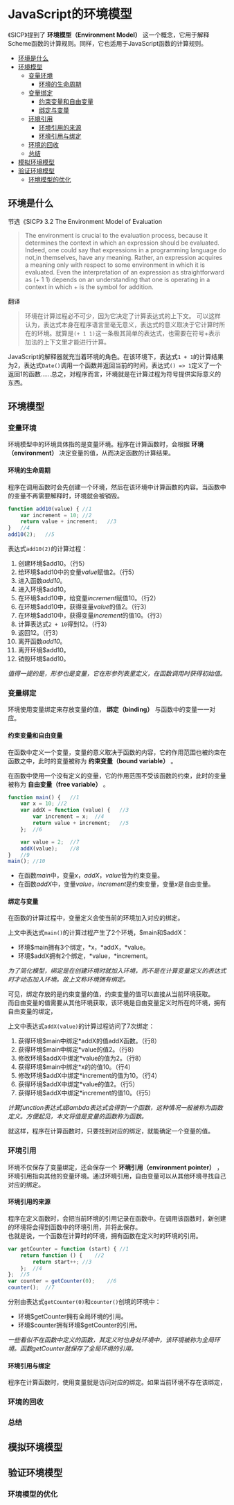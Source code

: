 # JavaScript的环境模型

《SICP》提到了 **环境模型（Environment  Model）** 这一个概念，它用于解释Scheme函数的计算规则。同样，它也适用于JavaScript函数的计算规则。

- [环境是什么](#环境是什么)
- [环境模型](#环境模型)
    - [变量环境](#变量环境)
        - [环境的生命周期](#环境的生命周期)
    - [变量绑定](#变量绑定)
        - [约束变量和自由变量](#约束变量和自由变量)
        - [绑定与变量](#绑定与变量)
    - [环境引用](#环境引用)
        - [环境引用的来源](#环境引用的来源)
        - [环境引用与绑定](#环境引用与绑定)
    - [环境的回收](#环境的回收)
    - [总结](#总结)
- [模拟环境模型](#模拟环境模型)
- [验证环境模型](#验证环境模型)
    - [环境模型的优化](#环境模型的优化)

## 环境是什么

节选《SICP》 3.2  The Environment Model of Evaluation

> The environment is crucial to the evaluation process, because it determines the context in which an
expression should be evaluated.
Indeed, one could say that expressions in a programming language do not,in themselves, have any meaning. Rather, an expression acquires a meaning only with respect to some environment in which it is evaluated. Even the interpretation of an expression as straightforward as (+ 1 1) depends on an understanding that one is operating in a context in which + is the symbol for addition.

翻译

> 环境在计算过程必不可少，因为它决定了计算表达式的上下文。
可以这样认为，表达式本身在程序语言里毫无意义，表达式的意义取决于它计算时所在的环境。就算是`(+ 1 1)`这一条极其简单的表达式，也需要在符号+表示加法的上下文里才能进行计算。

JavaScript的解释器就充当着环境的角色。在该环境下，表达式`1 + 1`的计算结果为2，表达式`Date()`调用一个函数并返回当前的时间，表达式`() => 1`定义了一个返回1的函数……总之，对程序而言，环境就是在计算过程为符号提供实际意义的东西。

## 环境模型

### 变量环境

环境模型中的环境具体指的是变量环境。程序在计算函数时，会根据 **环境（environment）** 决定变量的值，从而决定函数的计算结果。

#### 环境的生命周期

程序在调用函数时会先创建一个环境，然后在该环境中计算函数的内容。当函数中的变量不再需要解释时，环境就会被销毁。

```JavaScript
function add10(value) { //1
    var increment = 10; //2
    return value + increment;   //3
}   //4
add10(2);   //5
```

表达式`add10(2)`的计算过程：
1. 创建环境\$add10。（行5）
2. 给环境\$add10中的变量*value*赋值2。（行5）
3. 进入函数*add10*。
4. 进入环境\$add10。
5. 在环境\$add10中，给变量*increment*赋值10。（行2）
6. 在环境\$add10中，获得变量*value*的值2。（行3）
7. 在环境\$add10中，获得变量*increment*的值10。（行3）
8. 计算表达式`2 + 10`得到12。（行3）
9. 返回12。（行3）
10. 离开函数*add10*。
11. 离开环境\$add10。
12. 销毁环境\$add10。

*值得一提的是，形参也是变量，它在形参列表里定义，在函数调用时获得初始值。*

### 变量绑定

环境使用变量绑定来存放变量的值， **绑定（binding）** 与函数中的变量一一对应。

#### 约束变量和自由变量

在函数中定义一个变量，变量的意义取决于函数的内容，它的作用范围也被约束在函数之中，此时的变量被称为 **约束变量（bound variable）** 。

在函数中使用一个没有定义的变量，它的作用范围不受该函数的约束，此时的变量被称为 **自由变量（free variable）** 。

```JavaScript
function main() {   //1
    var x = 10; //2
    var addX = function (value) {   //3
        var increment = x;  //4
        return value + increment;   //5
    };  //6

    var value = 2;  //7
    addX(value);    //8
}   //9
main(); //10
```

- 在函数*main*中，变量*x*，*addX*，*value*皆为约束变量。
- 在函数*addX*中，变量*value*，*increment*是约束变量，变量*x*是自由变量。

#### 绑定与变量

在函数的计算过程中，变量定义会使当前的环境加入对应的绑定。

上文中表达式`main()`的计算过程产生了2个环境，\$main和\$addX：
- 环境\$main拥有3个绑定，\*x，\*addX，\*value。
- 环境\$addX拥有2个绑定，\*value，\*increment。

*为了简化模型，绑定是在创建环境时就加入环境，而不是在计算变量定义的表达式时才动态加入环境。故上文称环境拥有绑定。*

可见，绑定存放的是约束变量的值，约束变量的值可以直接从当前环境获取。  
而自由变量的值需要从其他环境获取，该环境是自由变量定义时所在的环境，拥有自由变量的绑定，

上文中表达式`addX(value)`的计算过程访问了7次绑定：
1. 获得环境\$main中绑定\*addX的值addX函数。（行8）
2. 获得环境\$main中绑定\*value的值2。（行8）
3. 修改环境\$addX中绑定\*value的值为2。（行8）
4. 获得环境\$main中绑定\*x的的值10。（行4）
5. 修改环境\$addX中绑定\*increment的值为10。（行4）
6. 获得环境\$addX中绑定\*value的值2。（行5）
7. 获得环境\$addX中绑定\*increment的值10。（行5）

*计算function表达式或lambda表达式会得到一个函数，这种情况一般被称为函数定义。方便起见，本文将值是变量的函数称为函数。*

就这样，程序在计算函数时，只要找到对应的绑定，就能确定一个变量的值。

### 环境引用

环境不仅保存了变量绑定，还会保存一个 **环境引用（environment pointer）** ，环境引用指向其他的变量环境。通过环境引用，自由变量可以从其他环境寻找自己对应的绑定。

#### 环境引用的来源

程序在定义函数时，会把当前环境的引用记录在函数中。在调用该函数时，新创建的环境将会得到函数中的环境引用，并将此保存。  
也就是说，一个函数在计算时的环境，拥有函数在定义时的环境的引用。

```JavaScript
var getCounter = function (start) { //1
    return function () {    //2
        return start++; //3
    };  //4
};  //5
var counter = getCounter(0);    //6
counter();  //7
```

分别由表达式`getCounter(0)`和`counter()`创境的环境中：
- 环境\$getCounter拥有全局环境的引用。
- 环境\$counter拥有环境\$getCounter的引用。

*一些看似不在函数中定义的函数，其定义时也身处环境中，该环境被称为全局环境。函数getCounter就保存了全局环境的引用。*

#### 环境引用与绑定

程序在计算函数时，使用变量就是访问对应的绑定。如果当前环境不存在该绑定，


### 环境的回收

### 总结

## 模拟环境模型

## 验证环境模型

### 环境模型的优化